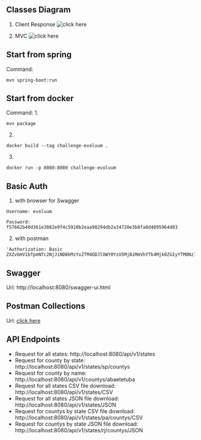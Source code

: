 ## Classes Diagram
1. Client Response
![click here](https://i.ibb.co/Jyj1JZJ/response-classes.jpg)

2. MVC
![click here](https://i.ibb.co/BrPbRXn/mvc-classes.jpg)


## Start from spring

Command:
```
mvn spring-boot:run
```

## Start from docker

Command:
1.
```
mvn package
```
2.
```
docker build --tag challenge-evoluum .
```
3.
```
docker run -p 8080:8080 challenge-evoluum
```

## Basic Auth

1. with browser for Swagger
```
Username: evoluum
```
```
Password: f57662b40d361e3882e9f4c5920b2eaa98294db2a34720e3b8fa0d4895964d83
```

2. with postman
```
'Authorization: Basic ZXZvbHV1bTpmNTc2NjJiNDBkMzYxZTM4ODJlOWY0YzU5MjBiMmVhYTk4Mjk0ZGIyYTM0NzIwZTNiOGZhMGQ0ODk1OTY0ZDgz'
```


## Swagger 

Url: http://localhost:8080/swagger-ui.html


## Postman Collections

Url: [click here](https://github.com/rafasall/challenge-evoluum/blob/master/challenge-evoluum.postman_collection.json)

## API Endpoints
- Request for all states: http://localhost:8080/api/v1/states
- Request for county by state: http://localhost:8080/api/v1/states/sp/countys
- Request for county by name: http://localhost:8080/api/v1/countys/abaetetuba
- Request for all states CSV file download: http://localhost:8080/api/v1/states/CSV
- Request for all states JSON file download: http://localhost:8080/api/v1/states/JSON
- Request for countys by state CSV file download: http://localhost:8080/api/v1/states/pa/countys/CSV
- Request for countys by state JSON file download: http://localhost:8080/api/v1/states/rj/countys/JSON

